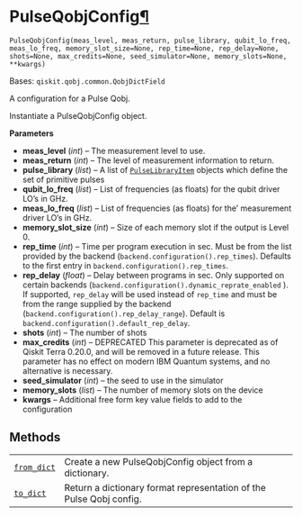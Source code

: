 # PulseQobjConfig[¶](#pulseqobjconfig "Permalink to this headline")

<span id="undefined" />

`PulseQobjConfig(meas_level, meas_return, pulse_library, qubit_lo_freq, meas_lo_freq, memory_slot_size=None, rep_time=None, rep_delay=None, shots=None, max_credits=None, seed_simulator=None, memory_slots=None, **kwargs)`

Bases: `qiskit.qobj.common.QobjDictField`

A configuration for a Pulse Qobj.

Instantiate a PulseQobjConfig object.

**Parameters**

*   **meas\_level** (*int*) – The measurement level to use.
*   **meas\_return** (*int*) – The level of measurement information to return.
*   **pulse\_library** (*list*) – A list of [`PulseLibraryItem`](qiskit.qobj.PulseLibraryItem#qiskit.qobj.PulseLibraryItem "qiskit.qobj.PulseLibraryItem") objects which define the set of primitive pulses
*   **qubit\_lo\_freq** (*list*) – List of frequencies (as floats) for the qubit driver LO’s in GHz.
*   **meas\_lo\_freq** (*list*) – List of frequencies (as floats) for the’ measurement driver LO’s in GHz.
*   **memory\_slot\_size** (*int*) – Size of each memory slot if the output is Level 0.
*   **rep\_time** (*int*) – Time per program execution in sec. Must be from the list provided by the backend (`backend.configuration().rep_times`). Defaults to the first entry in `backend.configuration().rep_times`.
*   **rep\_delay** (*float*) – Delay between programs in sec. Only supported on certain backends (`backend.configuration().dynamic_reprate_enabled` ). If supported, `rep_delay` will be used instead of `rep_time` and must be from the range supplied by the backend (`backend.configuration().rep_delay_range`). Default is `backend.configuration().default_rep_delay`.
*   **shots** (*int*) – The number of shots
*   **max\_credits** (*int*) – DEPRECATED This parameter is deprecated as of Qiskit Terra 0.20.0, and will be removed in a future release. This parameter has no effect on modern IBM Quantum systems, and no alternative is necessary.
*   **seed\_simulator** (*int*) – the seed to use in the simulator
*   **memory\_slots** (*list*) – The number of memory slots on the device
*   **kwargs** – Additional free form key value fields to add to the configuration

## Methods

|                                                                                                                                    |                                                                     |
| ---------------------------------------------------------------------------------------------------------------------------------- | ------------------------------------------------------------------- |
| [`from_dict`](qiskit.qobj.PulseQobjConfig.from_dict#qiskit.qobj.PulseQobjConfig.from_dict "qiskit.qobj.PulseQobjConfig.from_dict") | Create a new PulseQobjConfig object from a dictionary.              |
| [`to_dict`](qiskit.qobj.PulseQobjConfig.to_dict#qiskit.qobj.PulseQobjConfig.to_dict "qiskit.qobj.PulseQobjConfig.to_dict")         | Return a dictionary format representation of the Pulse Qobj config. |
